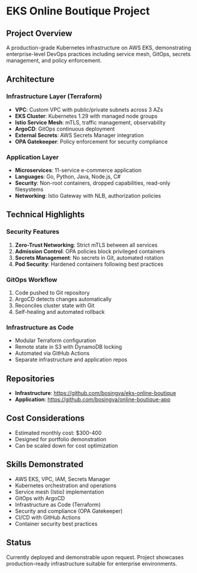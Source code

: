 # EKS Online Boutique Project

## Project Overview
A production-grade Kubernetes infrastructure on AWS EKS, demonstrating enterprise-level DevOps practices including service mesh, GitOps, secrets management, and policy enforcement.

## Architecture

### Infrastructure Layer (Terraform)
- **VPC**: Custom VPC with public/private subnets across 3 AZs
- **EKS Cluster**: Kubernetes 1.29 with managed node groups
- **Istio Service Mesh**: mTLS, traffic management, observability
- **ArgoCD**: GitOps continuous deployment
- **External Secrets**: AWS Secrets Manager integration
- **OPA Gatekeeper**: Policy enforcement for security compliance

### Application Layer
- **Microservices**: 11-service e-commerce application
- **Languages**: Go, Python, Java, Node.js, C#
- **Security**: Non-root containers, dropped capabilities, read-only filesystems
- **Networking**: Istio Gateway with NLB, authorization policies

## Technical Highlights

### Security Features
1. **Zero-Trust Networking**: Strict mTLS between all services
2. **Admission Control**: OPA policies block privileged containers
3. **Secrets Management**: No secrets in Git, automated rotation
4. **Pod Security**: Hardened containers following best practices

### GitOps Workflow
1. Code pushed to Git repository
2. ArgoCD detects changes automatically
3. Reconciles cluster state with Git
4. Self-healing and automated rollback

### Infrastructure as Code
- Modular Terraform configuration
- Remote state in S3 with DynamoDB locking
- Automated via GitHub Actions
- Separate infrastructure and application repos

## Repositories
- **Infrastructure**: https://github.com/bosingva/eks-online-boutique
- **Application**: https://github.com/bosingva/online-boutique-app

## Cost Considerations
- Estimated monthly cost: $300-400
- Designed for portfolio demonstration
- Can be scaled down for cost optimization

## Skills Demonstrated
- AWS EKS, VPC, IAM, Secrets Manager
- Kubernetes orchestration and operations
- Service mesh (Istio) implementation
- GitOps with ArgoCD
- Infrastructure as Code (Terraform)
- Security and compliance (OPA Gatekeeper)
- CI/CD with GitHub Actions
- Container security best practices

## Status
Currently deployed and demonstrable upon request.
Project showcases production-ready infrastructure suitable for enterprise environments.